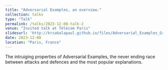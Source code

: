 ```yaml
---
title: "Adversarial Examples, an overview."
collection: talks
type: "Talk"
permalink: /talks/2023-12-08-talk-2
venue: "Invited talk at Télécom Paris"
slidesurl: 'http://krzakalapaul.github.io/files/Adversarial_Examples_Group_Meeting.pdf'
date: 2023-12-08
location: "Paris, France"
---
```


The intruiging properties of Adversarial Examples, the never ending race between attacks and defences and the most popular explanations.


